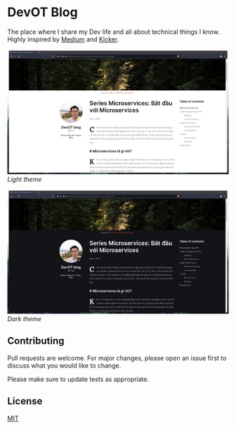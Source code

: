 # DevOT Blog

The place where I share my Dev life and all about technical things I know.
Highly inspired by [Medium](https://medium.com/) and [Kicker](https://kicker.axiomthemes.com/).

![light](https://raw.githubusercontent.com/Nguyen-Hoang-Nam/readme-image/main/blog/devot-light.jpg)
_Light theme_

![dark](https://raw.githubusercontent.com/Nguyen-Hoang-Nam/readme-image/main/blog/devot-dark.jpg)
_Dark theme_

## Contributing

Pull requests are welcome. For major changes,
please open an issue first to discuss what you would like to change.

Please make sure to update tests as appropriate.

## License

[MIT](https://choosealicense.com/licenses/mit/)
